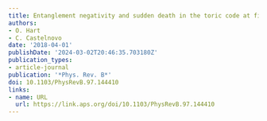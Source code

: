 ```yaml
---
title: Entanglement negativity and sudden death in the toric code at finite temperature
authors:
- O. Hart
- C. Castelnovo
date: '2018-04-01'
publishDate: '2024-03-02T20:46:35.703180Z'
publication_types:
- article-journal
publication: '*Phys. Rev. B*'
doi: 10.1103/PhysRevB.97.144410
links:
- name: URL
  url: https://link.aps.org/doi/10.1103/PhysRevB.97.144410
---
```

